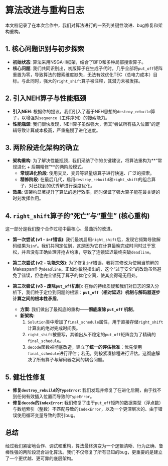 # 算法改进与重构日志

本文档记录了在本次合作中，我们对算法进行的一系列关键性改进、bug修复和架构重构。

## 1. 核心问题识别与初步探索

-   **初始状态**: 算法采用NSGA-II框架，结合了BFO和多种局部搜索算子。
-   **核心问题**: 我们共同识别出，初版算子在生成子代时，几乎全部将`put_off`矩阵重置为零，导致算法的搜索维度缺失，无法有效优化TEC（总电力成本）目标。与此同时，强大的`right_shift`算子被注释，其潜力未被发挥。

## 2. 引入NEH算子与性能瓶颈

-   **引入NEH**: 根据你的提议，我们引入了基于NEH思想的`destroy_rebuild`算子，以增强对`sequence`（工件序列）的搜索能力。
-   **性能瓶颈**: 我们很快发现，NEH算子虽然强大，但其“尝试所有插入位置”的逻辑导致计算成本极高，严重拖慢了进化速度。

## 3. 两阶段进化架构的确立

-   **架构重构**: 为了解决性能瓶颈，我们采纳了你的关键建议，将算法重构为**“常规进化 + 后期精修”**的两阶段模式。
    -   **常规进化阶段**: 使用交叉、变异等轻量级算子进行快速、广泛的探索。
    -   **精修阶段**: 在最后几代，启用`destroy_rebuild`和`right_shift`的组合算子，对已找到的优秀解进行深度优化。
-   **效果**: 该架构显著提升了算法的运行效率，同时保证了强大算子能在最关键的时刻发挥作用。

## 4. `right_shift`算子的“死亡”与“重生” (核心重构)

这一部分是我们整个合作过程中最核心、最曲折的改进。

-   **第一次尝试 (v1 - `inf`错误)**: 我们最初启用`right_shift`后，发现它频繁导致解码结果为`inf`。我们共同定位到，这是因为它在计算最晚完成时间时过于宽松，并且没有正确处理非抢占约束，导致了连锁延迟最终突破`deadline`。

-   **第二次尝试 (v2 - 功能失效)**: 为了修复`inf`错误，我将其修改为使用当前解的Makespan作为`deadline`。正如你敏锐指出的，这个“过于安全”的改动虽然避免了错误，但也完全锁死了算子的优化空间，使其变得毫无用处。

-   **第三次尝试 (v3 - 废除`put_off`机制)**: 在你的持续质疑和我们对日志的深入分析下，我们终于定位到问题的根源：**`put_off`（相对延迟）机制与解码器逐步计算之间的根本性矛盾**。
    -   **方案**: 我们做出了最彻底的重构——**彻底废除 `put_off` 机制**。
    -   **新架构**:
        1.  `Solution`类中增加了`final_schedule`属性，用于直接存储`right_shift`计算出的绝对完成时间表。
        2.  `right_shift`被重写，其输出从不稳定的`put_off`矩阵变为了精确的`final_schedule`。
        3.  `decode`函数被彻底改造，建立了**统一的评估标准**：优先使用`final_schedule`进行评估；若无，则按紧凑排程进行评估。这彻底解决了所有算子与解码器之间的耦合问题。

## 5. 健壮性修复

-   **修复`destroy_rebuild`的`TypeError`**: 我们发现并修复了在进化后期，由于找不到任何有效插入位置而导致的`TypeError`。
-   **修复`decode`的`IndexError`**: 我们修复了由于`put_off`矩阵的数据类型（浮点数）与数组索引（整数）不匹配导致的`IndexError`，以及一个更深层次的、由于错误使用循环变量导致的索引bug。

## 总结

经过我们紧密地合作、调试和重构，算法最终演变为一个逻辑清晰、行为正确、鲁棒性强的两阶段混合进化算法。我们不仅修复了所有已知的bug，更重要的是建立了一个更优越、更可靠的底层架构。 